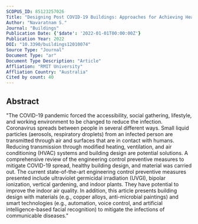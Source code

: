 ```yaml
---
SCOPUS_ID: 85123257026
Title: "Designing Post COVID-19 Buildings: Approaches for Achieving Healthy Buildings"
Author: "Navaratnam S."
Journal: "Buildings"
Publication Date: {'$date': '2022-01-01T00:00:00Z'}
Publication Year: 2022
DOI: "10.3390/buildings12010074"
Source Type: "Journal"
Document Type: "ar"
Document Type Description: "Article"
Affliation: "RMIT University"
Affliation Country: "Australia"
Cited by count: 40
---
```


## Abstract
"The COVID-19 pandemic forced the accessibility, social gathering, lifestyle, and working environment to be changed to reduce the infection. Coronavirus spreads between people in several different ways. Small liquid particles (aerosols, respiratory droplets) from an infected person are transmitted through air and surfaces that are in contact with humans. Reducing transmission through modified heating, ventilation, and air conditioning (HVAC) systems and building design are potential solutions. A comprehensive review of the engineering control preventive measures to mitigate COVID-19 spread, healthy building design, and material was carried out. The current state-of-the-art engineering control preventive measures presented include ultraviolet germicidal irradiation (UVGI), bipolar ionization, vertical gardening, and indoor plants. They have potential to improve the indoor air quality. In addition, this article presents building design with materials (e.g., copper alloys, anti-microbial paintings) and smart technologies (e.g., automation, voice control, and artificial intelligence-based facial recognition) to mitigate the infections of communicable diseases."
